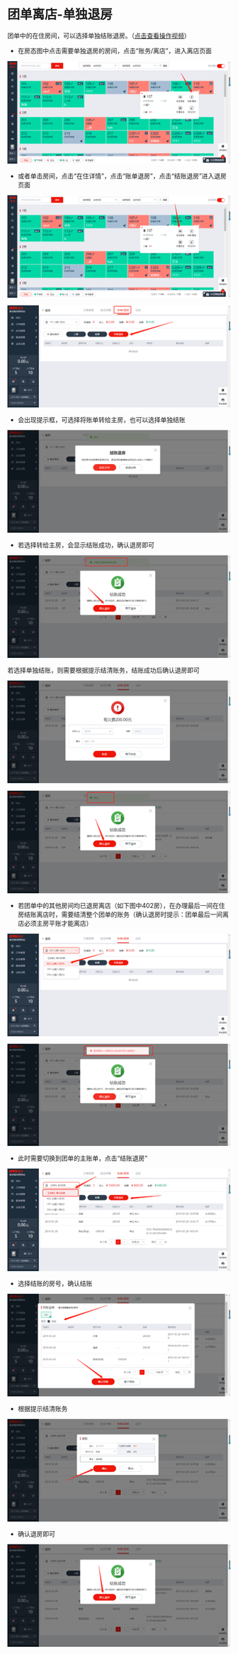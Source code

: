 # 团单离店-单独退房

团单中的在住房间，可以选择单独结账退房。（[点击查看操作视频](http://crs-pms-vidio.oss-cn-beijing.aliyuncs.com/%E9%80%90%E4%B8%80%E9%80%80%E6%88%BF.mp4)）

* 在房态图中点击需要单独退房的房间，点击“账务/离店”，进入离店页面

![](../../../.gitbook/assets/image%20%28774%29.png)

* 或者单击房间，点击“在住详情”，点击“账单退房”，点击“结账退房”进入退房页面

![](../../../.gitbook/assets/image%20%28462%29.png)

![](../../../.gitbook/assets/image%20%28181%29.png)

* 会出现提示框，可选择将账单转给主房，也可以选择单独结账

![](../../../.gitbook/assets/image%20%2830%29.png)

* 若选择转给主房，会显示结账成功，确认退房即可

![](../../../.gitbook/assets/image%20%28644%29.png)

若选择单独结账，则需要根据提示结清账务，结账成功后确认退房即可

![](../../../.gitbook/assets/image%20%28775%29.png)

![](../../../.gitbook/assets/image%20%28663%29.png)

* 若团单中的其他房间均已退房离店（如下图中402房），在办理最后一间在住房结账离店时，需要结清整个团单的账务（确认退房时提示：团单最后一间离店必须主房平账才能离店）

![](../../../.gitbook/assets/image%20%28460%29.png)

![](../../../.gitbook/assets/image%20%28474%29.png)

* 此时需要切换到团单的主账单，点击“结账退房”

![](../../../.gitbook/assets/image%20%28588%29.png)

* 选择结账的房号，确认结账

![](../../../.gitbook/assets/image%20%28696%29.png)

* 根据提示结清账务

![](../../../.gitbook/assets/image%20%28572%29.png)

* 确认退房即可

![](../../../.gitbook/assets/image%20%28416%29.png)



